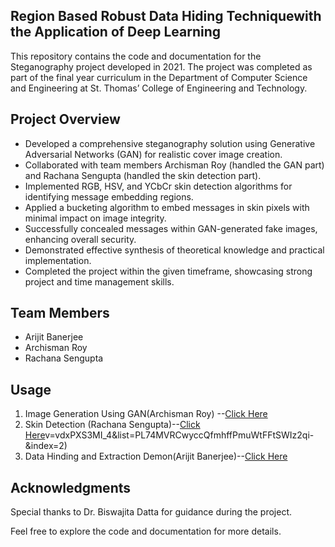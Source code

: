 ## Region Based Robust Data Hiding Techniquewith the Application of Deep Learning

This repository contains the code and documentation for the Steganography project developed in 2021. The project was completed as part of the final year curriculum in the Department of Computer Science and Engineering at St. Thomas’ College of Engineering and Technology.

## Project Overview

- Developed a comprehensive steganography solution using Generative Adversarial Networks (GAN) for realistic cover image creation.
- Collaborated with team members Archisman Roy (handled the GAN part) and Rachana Sengupta (handled the skin detection part).
- Implemented RGB, HSV, and YCbCr skin detection algorithms for identifying message embedding regions.
- Applied a bucketing algorithm to embed messages in skin pixels with minimal impact on image integrity.
- Successfully concealed messages within GAN-generated fake images, enhancing overall security.
- Demonstrated effective synthesis of theoretical knowledge and practical implementation.
- Completed the project within the given timeframe, showcasing strong project and time management skills.

## Team Members

- Arijit Banerjee
- Archisman Roy
- Rachana Sengupta

## Usage
1. Image Generation Using GAN(Archisman Roy) --[Click Here](https://www.youtube.com/watch?v=k92nX5D7UVk&list=PL74MVRCwyccQfmhffPmuWtFFtSWIz2qi)
2. Skin Detection (Rachana Sengupta)--[Click Here](https://www.youtube.com/watch?)v=vdxPXS3MI_4&list=PL74MVRCwyccQfmhffPmuWtFFtSWIz2qi-&index=2)
3. Data Hinding and Extraction Demon(Arijit Banerjee)--[Click Here](https://www.youtube.com/watch?v=TG7IILvbsuU&list=PL74MVRCwyccQfmhffPmuWtFFtSWIz2qi-&index=4)
   

## Acknowledgments

Special thanks to Dr. Biswajita Datta for guidance during the project.

Feel free to explore the code and documentation for more details.
